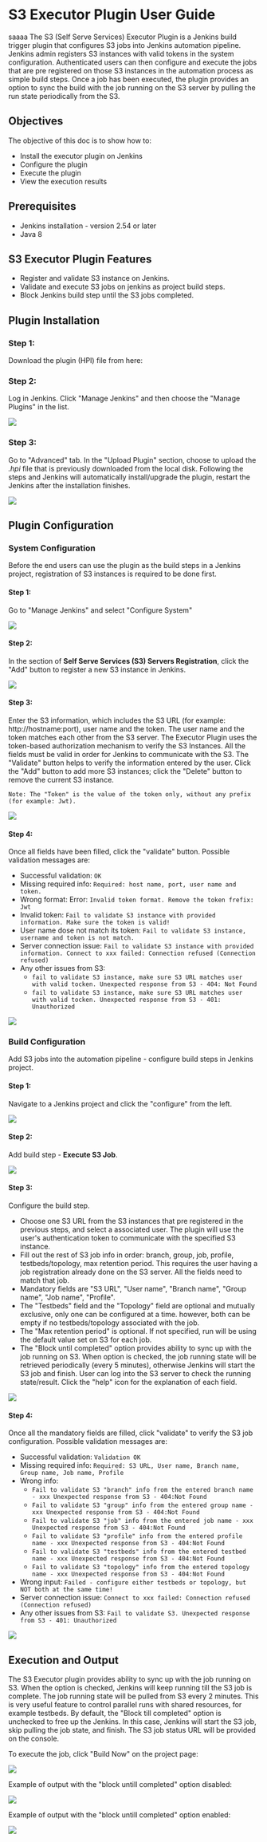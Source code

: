 # S3 Executor Plugin User Guide

saaaa The S3 (Self Serve Services) Executor Plugin is a Jenkins build trigger plugin that configures S3 jobs into Jenkins automation pipeline. Jenkins admin registers S3 instances with valid tokens in the system configuration. Authenticated users can then configure and execute the jobs that are pre registered on those S3 instances in the automation process as simple build steps. Once a job has been executed, the plugin provides an option to sync the build with the job running on the S3 server by pulling the run state periodically from the S3.

## Objectives

The objective of this doc is to show how to:

* Install the executor plugin on Jenkins
* Configure the plugin
* Execute the plugin
* View the execution results

## Prerequisites

* Jenkins installation - version 2.54 or later
* Java 8

## S3 Executor Plugin Features
* Register and validate S3 instance on Jenkins.
* Validate and execute S3 jobs on jenkins as project build steps.
* Block Jenkins build step until the S3 jobs completed.

## Plugin Installation

### Step 1:
Download the plugin (HPI) file from here:

### Step 2:
Log in Jenkins. Click "Manage Jenkins" and then choose the "Manage Plugins" in the list.

![](assets/images/install1.png)

### Step 3:
Go to "Advanced" tab. In the "Upload Plugin" section, choose to upload the _.hpi_ file that is previously downloaded from the local disk. Following the steps and Jenkins will automatically install/upgrade the plugin, restart the Jenkins after the installation finishes.

![](assets/images/install2.png)

## Plugin Configuration

### System Configuration
Before the end users can use the plugin as the build steps in a Jenkins project, registration of S3 instances is required to be done first.

#### Step 1:
Go to "Manage Jenkins" and select "Configure System"

![](assets/images/sysconfig1.png)

#### Step 2:
In the section of __Self Serve Services (S3) Servers Registration__, click the "Add" button to register a new S3 instance in Jenkins.

![](assets/images/sysconfig2.png)

#### Step 3:
Enter the S3 information, which includes the S3 URL (for example: http://hostname:port), user name and the token. The user name and the token matches each other from the S3 server. The Executor Plugin uses the token-based authorization mechanism to verify the S3 Instances. All the fields must be valid in order for Jenkins to communicate with the S3. The "Validate" button helps to verify the information entered by the user. Click the "Add" button to add more S3 instances; click the "Delete" button to remove the current S3 instance.

`Note: The "Token" is the value of the token only, without any prefix (for example: Jwt).`
 
![](assets/images/sysconfig3.png)

#### Step 4:
Once all fields have been filled, click the "validate" button. Possible validation messages are:
* Successful validation: `OK`
* Missing required info: `Required: host name, port, user name and token.`
* Wrong format: Error: `Invalid token format. Remove the token frefix: Jwt`
* Invalid token: `Fail to validate S3 instance with provided information. Make sure the token is valid!`
* User name dose not match its token: `Fail to validate S3 instance, username and token is not match.`
* Server connection issue: `Fail to validate S3 instance with provided information. Connect to xxx failed: Connection refused (Connection refused)`
* Any other issues from S3:
  * `fail to validate S3 instance, make sure S3 URL matches user with valid tocken. Unexpected response from S3 - 404: Not Found`
  * `fail to validate S3 instance, make sure S3 URL matches user with valid tocken. Unexpected response from S3 - 401: Unauthorized`

![](assets/images/sysconfig4.png)

### Build Configuration
Add S3 jobs into the automation pipeline - configure build steps in Jenkins project.

#### Step 1:
Navigate to a Jenkins project and click the "configure" from the left.

![](assets/images/buildconfig1.png)

#### Step 2:
Add build step - __Execute S3 Job__.

![](assets/images/buildconfig2.png)

#### Step 3:
Configure the build step. 
* Choose one S3 URL from the S3 instances that pre registered in the previous steps, and select a associated user. The plugin will use the user's authentication token to communicate with the specified S3 instance.
* Fill out the rest of S3 job info in order:  branch, group, job, profile, testbeds/topology, max retention period. This requires the user having a job registration already done on the S3 server. All the fields need to match that job.
* Mandatory fields are "S3 URL", "User name", "Branch name", "Group name", "Job name", "Profile".
* The "Testbeds" field and the "Topology" field are optional and mutually exclusive, only one can be configured at a time. however, both can be empty if no testbeds/topology associated with the job.
* The "Max retention period" is optional. If not specified, run will be using the default value set on S3 for each job.
* The "Block until completed" option provides ability to sync up with the job running on S3. When option is checked, the job running state will be retrieved periodically (every 5 minutes), otherwise Jenkins will start the S3 job and finish. User can log into the S3 server to check the running state/result.
Click the "help" icon for the explanation of each field.
 
![](assets/images/buildconfig3.png)

#### Step 4:
Once all the mandatory fields are filled, click "validate" to verify the S3 job configuration. 
Possible validation messages are:
* Successful validation: `Validation OK`
* Missing required info: `Required: S3 URL, User name, Branch name, Group name, Job name, Profile`
* Wrong info:
  * `Fail to validate S3 "branch" info from the entered branch name - xxx Unexpected response from S3 - 404:Not Found`
  * `Fail to validate S3 "group" info from the entered group name - xxx Unexpected response from S3 - 404:Not Found`
  * `Fail to validate S3 "job" info from the entered job name - xxx Unexpected response from S3 - 404:Not Found`
  * `Fail to validate S3 "profile" info from the entered profile name - xxx Unexpected response from S3 - 404:Not Found`
  * `Fail to validate S3 "testbeds" info from the entered testbed name - xxx Unexpected response from S3 - 404:Not Found`
  * `Fail to validate S3 "topology" info from the entered topology name - xxx Unexpected response from S3 - 404:Not Found`
* Wrong input: `Failed - configure either testbeds or topology, but NOT both at the same time!`
* Server connection issue: `Connect to xxx failed: Connection refused (Connection refused)`
* Any other issues from S3: `Fail to validate S3. Unexpected response from S3 - 401: Unauthorized`

![](assets/images/buildconfig4.png)

## Execution and Output

The S3 Executor plugin provides ability to sync up with the job running on S3. When the option is checked, Jenkins will keep running till the S3 job is complete. The job running state will be pulled from S3 every 2 minutes. This is very useful feature to control parallel runs with shared resources, for example testbeds. By default, the "Block till completed" option is unchecked to free up the Jenkins. In this case, Jenkins will start the S3 job, skip pulling the job state, and finish. The S3 job status URL will be provided on the console.

To execute the job, click "Build Now" on the project page:

![](assets/images/run.png)

Example of output with the "block untill completed" option disabled: 

![](assets/images/output1.png)


Example of output with the "block untill completed" option enabled:

![](assets/images/output2.png)

